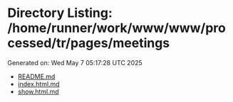# Directory Listing: /home/runner/work/www/www/processed/tr/pages/meetings
Generated on: Wed May  7 05:17:28 UTC 2025

- [README.md](README.md)
- [index.html.md](index.html.md)
- [show.html.md](show.html.md)
